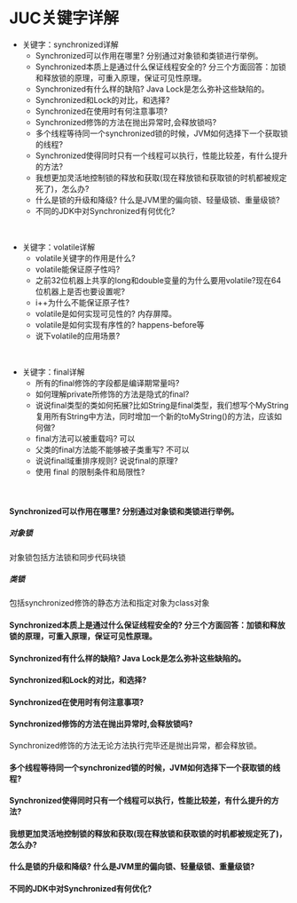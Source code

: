 ﻿# JUC关键字详解


- 关键字：synchronized详解
    - Synchronized可以作用在哪里? 分别通过对象锁和类锁进行举例。
    - Synchronized本质上是通过什么保证线程安全的? 分三个方面回答：加锁和释放锁的原理，可重入原理，保证可见性原理。
    - Synchronized有什么样的缺陷?  Java Lock是怎么弥补这些缺陷的。
    - Synchronized和Lock的对比，和选择?
    - Synchronized在使用时有何注意事项?
    - Synchronized修饰的方法在抛出异常时,会释放锁吗?
    - 多个线程等待同一个synchronized锁的时候，JVM如何选择下一个获取锁的线程? 
    - Synchronized使得同时只有一个线程可以执行，性能比较差，有什么提升的方法? 
    - 我想更加灵活地控制锁的释放和获取(现在释放锁和获取锁的时机都被规定死了)，怎么办? 
    - 什么是锁的升级和降级? 什么是JVM里的偏向锁、轻量级锁、重量级锁?
    - 不同的JDK中对Synchronized有何优化?

<br>

- 关键字：volatile详解
    - volatile关键字的作用是什么? 
    - volatile能保证原子性吗?
    - 之前32位机器上共享的long和double变量的为什么要用volatile?现在64位机器上是否也要设置呢? 
    - i++为什么不能保证原子性? 
    - volatile是如何实现可见性的?  内存屏障。 
    - volatile是如何实现有序性的?  happens-before等
    - 说下volatile的应用场景?
    
<br>

- 关键字：final详解
    - 所有的final修饰的字段都是编译期常量吗?
    - 如何理解private所修饰的方法是隐式的final?
    - 说说final类型的类如何拓展?比如String是final类型，我们想写个MyString复用所有String中方法，同时增加一个新的toMyString()的方法，应该如何做? 
    - final方法可以被重载吗? 可以
    - 父类的final方法能不能够被子类重写? 不可以
    - 说说final域重排序规则? 说说final的原理? 
    - 使用 final 的限制条件和局限性?

<br>

#### Synchronized可以作用在哪里? 分别通过对象锁和类锁进行举例。
##### 对象锁
对象锁包括方法锁和同步代码块锁
##### 类锁
包括synchronized修饰的静态方法和指定对象为class对象
#### Synchronized本质上是通过什么保证线程安全的? 分三个方面回答：加锁和释放锁的原理，可重入原理，保证可见性原理。
#### Synchronized有什么样的缺陷?  Java Lock是怎么弥补这些缺陷的。
#### Synchronized和Lock的对比，和选择?
#### Synchronized在使用时有何注意事项?
#### Synchronized修饰的方法在抛出异常时,会释放锁吗?
Synchronized修饰的方法无论方法执行完毕还是抛出异常，都会释放锁。
#### 多个线程等待同一个synchronized锁的时候，JVM如何选择下一个获取锁的线程? 
#### Synchronized使得同时只有一个线程可以执行，性能比较差，有什么提升的方法? 
#### 我想更加灵活地控制锁的释放和获取(现在释放锁和获取锁的时机都被规定死了)，怎么办? 
#### 什么是锁的升级和降级? 什么是JVM里的偏向锁、轻量级锁、重量级锁?
#### 不同的JDK中对Synchronized有何优化?

    



